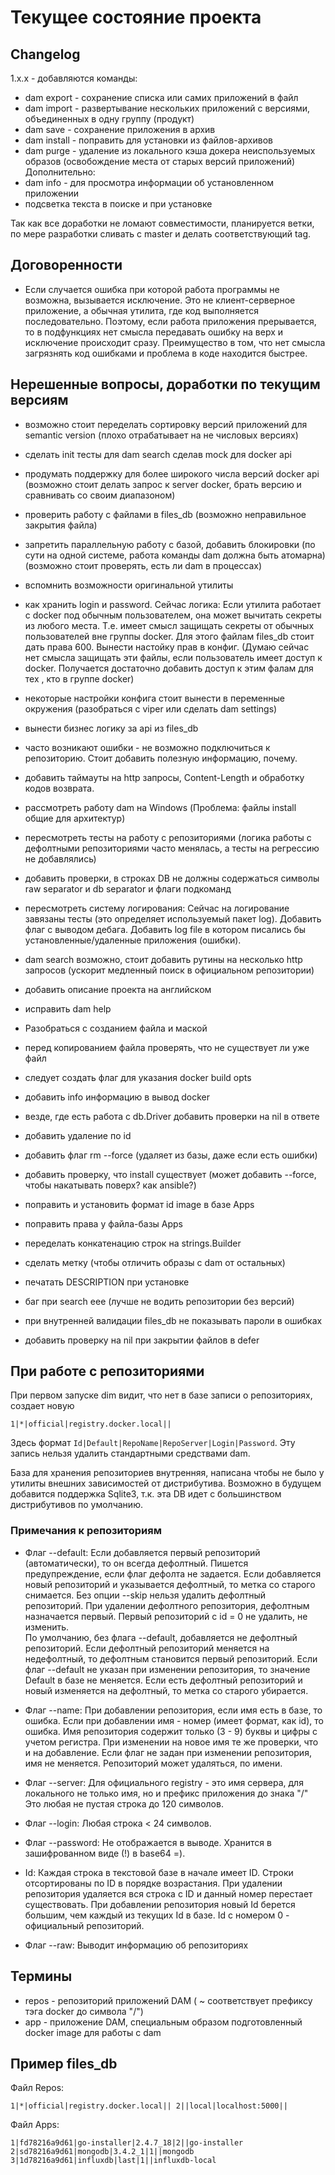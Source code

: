 # Текущее состояние проекта
## Changelog

1.x.x - добавляются команды:
- dam export - сохранение списка или самих приложений в файл
- dam import - развертывание нескольких приложений с версиями, объединенных в одну группу (продукт)
- dam save - сохранение приложения в архив
- dam install - поправить для установки из файлов-архивов
- dam purge - удаление из локального кэша докера неиспользуемых образов (освобождение места от старых версий приложений) 
Дополнительно:
- dam info - для просмотра информации об установленном приложении
- подсветка текста в поиске и при установке

Так как все доработки не ломают совместимости, планируется ветки, по мере разработки сливать с master и делать соответствующий tag.

## Договоренности
- Если случается ошибка при которой работа программы не возможна, вызывается исключение.
Это не клиент-серверное приложение, а обычная утилита, где код выполняется последовательно. 
Поэтому, если работа приложения прерывается, то в подфункциях нет смысла передавать ошибку на верх и исключение происходит сразу.
Преимущество в том, что нет смысла загрязнять код ошибками и проблема в коде находится быстрее. 

## Нерешенные вопросы, доработки по текущим версиям

- возможно стоит переделать сортировку версий приложений для semantic version (плохо отрабатывает на не числовых версиях)
- сделать init тесты для dam search сделав mock для docker api
- продумать поддержку для более широкого числа версий docker api
(возможно стоит делать запрос к server docker, брать версию и сравнивать со своим диапазоном)

- проверить работу с файлами в files_db (возможно неправильное закрытия файла)
- запретить параллельную работу с базой, добавить блокировки (по сути на одной системе, работа команды dam должна быть атомарна)
(возможно стоит проверять, есть ли dam в процессах)
- вспомнить возможности оригинальной утилиты
- как хранить login и password. Сейчас логика: 
Если утилита работает с docker под обычным пользователем, она может вычитать секреты из любого места. 
Т.е. имеет смысл защищать секреты от обычных пользователей вне группы docker.
Для этого файлам files_db стоит дать права 600. Вынести настойку прав в конфиг.
(Думаю сейчас нет смысла защищать эти файлы, если пользователь имеет доступ к docker. 
Получается достаточно добавить доступ к этим фалам для тех , кто в группе docker)
- некоторые настройки конфига стоит вынести в переменные окружения (разобраться с viper или сделать dam settings)
- вынести бизнес логику за api из files_db
- часто возникают ошибки - не возможно подключиться к репозиторию. Стоит добавить полезную информацию, почему.
- добавить таймауты на http запросы, Content-Length и обработку кодов возврата.
- рассмотреть работу dam на Windows (Проблема: файлы install общие для архитектур)
- пересмотреть тесты на работу с репозиториями (логика работы с дефолтными репозиториями часто менялась, а тесты на регрессию не добавлялись)
- добавить проверки, в строках DB не должны содержаться символы raw separator и db separator и флаги подкоманд
- пересмотреть систему логирования:
Сейчас на логирование завязаны тесты (это определяет используемый пакет log).
Добавить флаг с выводом дебага.
Добавить log file в котором писались бы установленные/удаленные приложения (ошибки).
- dam search возможно, стоит добавить рутины на несколько http запросов (ускорит медленный поиск в официальном репозитории)
- добавить описание проекта на английском
- исправить dam help
- Разобраться с созданием файла и маской
- перед копированием файла проверять, что не существует ли уже файл
- следует создать флаг для указания docker build opts
- добавить info информацию в вывод docker
- везде, где есть работа с db.Driver добавить проверки на nil в ответе
- добавить удаление по id
- добавить флаг rm --force (удаляет из базы, даже если есть ошибки)
- добавить проверку, что install существует (может добавить --force, чтобы накатывать поверх? как ansible?)
- поправить и установить формат id image в базе Apps
- поправить права у файла-базы Apps
- переделать конкатенацию строк на strings.Builder
- сделать метку (чтобы отличить образы с dam от остальных)
- печатать DESCRIPTION при установке
- баг при search eee (лучше не водить репозитории без версий)
- при внутренней валидации files_db не показывать пароли в ошибках
- добавить проверку на nil при закрытии файлов в defer

## При работе с репозиториями
При первом запуске dim видит, что нет в базе записи о репозиториях, создает новую
```
1|*|official|registry.docker.local||
```
Здесь формат `Id|Default|RepoName|RepoServer|Login|Password`.
Эту запись нельзя удалить стандартными средствами dam.

База для хранения репозиториев внутренняя, написана чтобы не было у утилиты внешних зависимостей от дистрибутива. 
Возможно в будущем добавится поддержка Sqlite3, т.к. эта DB идет с большинством дистрибутивов по умолчанию.

### Примечания к репозиториям
- Флаг --default:
  Если добавляется первый репозиторий (автоматически), то он всегда дефолтный. Пишется предупреждение, если флаг дефолта не задается.
  Если добавляется новый репозиторий и указывается дефолтный, то метка со старого снимается.
  Без опции --skip нельзя удалить дефолтный репозиторий.
  При удалении дефолтного репозитория, дефолтным назначается первый.
  Первый репозиторий с id = 0 не удалить, не изменить.  
  По умолчанию, без флага --default, добавляется не дефолтный репозиторий.
  Если дефолтный репозиторий меняется на недефолтный, то дефолтным становится первый репозиторий.
  Если флаг --default не указан при изменении репозитория, то значение Default в базе не меняется.
  Если есть дефолтный репозиторий и новый изменяется на дефолтный, то метка со старого убирается.
  
- Флаг --name:
  При добавлении репозитория, если имя есть в базе, то ошибка.
  Если при добавлении имя - номер (имеет формат, как id), то ошибка.
  Имя репозитория содержит только (3 - 9) буквы и цифры с учетом регистра.
  При изменении на новое имя те же проверки, что и на добавление.
  Если флаг не задан при изменении репозитория, имя не меняется.
  Репозиторий может удаляться, по имени.
  
- Флаг --server:
  Для официального registry - это имя сервера, для локального не только имя, но и префикс приложения до знака "/"
  Это любая не пустая строка до 120 символов.
  
- Флаг --login:
  Любая строка < 24 символов.
  
- Флаг --password:
  Не отображается в выводе.
  Хранится в зашифрованном виде (!) в base64 =).
  
- Id:
  Каждая строка в текстовой базе в начале имеет ID.
  Строки отсортированы по ID в порядке возрастания.
  При удалении репозитория удаляется вся строка с ID и данный номер перестает существовать.
  При добавлении репозитория новый Id берется большим, чем каждый из текущих Id в базе.
  Id с номером 0 - официальный репозиторий.
  
- Флаг --raw:
Выводит информацию об репозиториях

## Термины
- repos - репозиторий приложений DAM ( ~ соответствует префиксу тэга docker до символа "/")
- app - приложение DAM, специальным образом подготовленный docker image для работы с dam

## Пример files_db

Файл Repos:

`1|*|official|registry.docker.local||
2||local|localhost:5000||
`

Файл Apps:

`1|fd78216a9d61|go-installer|2.4.7_18|2||go-installer
2|sd78216a9d61|mongodb|3.4.2_1|1||mongodb
3|1d78216a9d61|influxdb|last|1||influxdb-local
`

